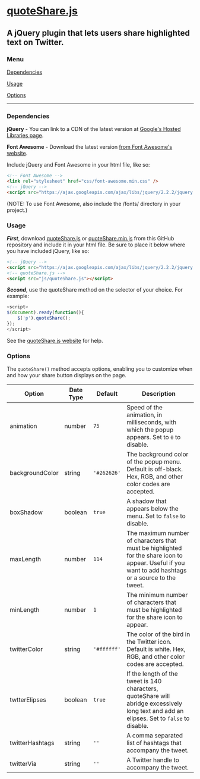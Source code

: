 # <a href="http://harryjstevens.com/quotesharejs/">quoteShare.js</a>

## A jQuery plugin that lets users share highlighted text on Twitter.

### Menu

<a href="https://github.com/HarryStevens/quoteShare#dependencies">Dependencies</a>

<a href="https://github.com/HarryStevens/quoteShare#usage">Usage</a>

<a href="https://github.com/HarryStevens/quoteShare#options">Options</a>

---

### Dependencies

**jQuery** - You can link to a CDN of the latest version at <a href="https://developers.google.com/speed/libraries/#jquery">Google's Hosted Libraries page</a>.

**Font Awesome** - Download the latest version <a href="https://fortawesome.github.io/Font-Awesome/">from Font Awesome's website</a>.

Include jQuery and Font Awesome in your html file, like so:

```html
<!-- Font Awesome -->
<link rel="stylesheet" href="css/font-awesome.min.css" /> 
<!-- jQuery -->
<script src="https://ajax.googleapis.com/ajax/libs/jquery/2.2.2/jquery.min.js"></script>
```

(NOTE: To use Font Awesome, also include the /fonts/ directory in your project.)

### Usage

***First***, download <a href="https://github.com/HarryStevens/quoteShare/blob/master/quoteShare.js">quoteShare.js</a> or <a href="https://github.com/HarryStevens/quoteShare/blob/master/quoteShare.min.js">quoteShare.min.js</a> from this GitHub repository and include it in your html file. Be sure to place it below where you have included jQuery, like so:

```html
<!-- jQuery -->
<script src="https://ajax.googleapis.com/ajax/libs/jquery/2.2.2/jquery.min.js"></script>
<!-- quoteShare.js -->
<script src="js/quoteShare.js"></script>
```

***Second***, use the quoteShare method on the selector of your choice. For example:

```javascript
<script>
$(document).ready(function(){
	$('p').quoteShare();
});
</script>
```

See the <a href="http://harryjstevens.com/quotesharejs">quoteShare.js website</a> for help.

### Options

The `quoteShare()` method accepts options, enabling you to customize when and how your share button displays on the page.

| Option        | Date Type     | Default  | Description |
| ------------- |-------------| ---|---|
| animation      | number | `75` | Speed of the animation, in milliseconds, with which the popup appears. Set to `0` to disable. |
| backgroundColor      | string | `'#262626'` | The background color of the popup menu. Default is off-black. Hex, RGB, and other color codes are accepted. |
| boxShadow | boolean      |  `true` | A shadow that appears below the menu. Set to `false` to disable. |
| maxLength      | number      |  `114` | The maximum number of characters that must be highlighted for the share icon to appear. Useful if you want to add hashtags or a source to the tweet. |
| minLength      | number      |  `1` | The minimum number of characters that must be highlighted for the share icon to appear. |
| twitterColor      | string | `'#ffffff'` | The color of the bird in the Twitter icon. Default is white. Hex, RGB, and other color codes are accepted. |
| twtterElipses      | boolean | `true` | If the length of the tweet is 140 characters, quoteShare will abridge excessively long text and add an elipses. Set to `false` to disable. |
| twitterHashtags      | string | `''` | A comma separated list of hashtags that accompany the tweet. |
| twitterVia      | string | `''` | A Twitter handle to accompany the tweet. |




